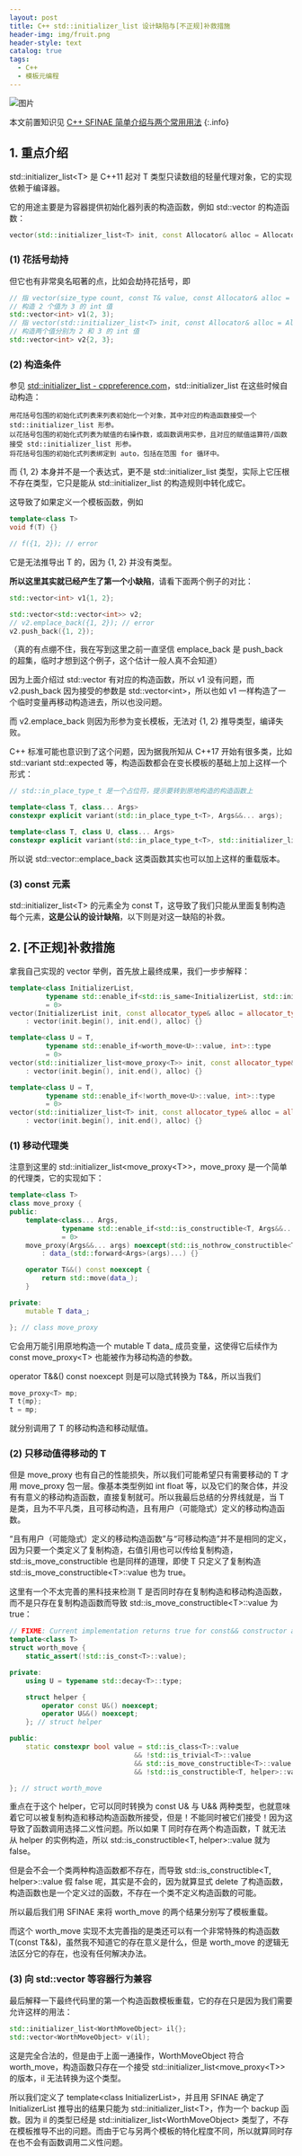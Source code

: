 ```yaml
---
layout: post
title: C++ std::initializer_list 设计缺陷与[不正规]补救措施
header-img: img/fruit.png
header-style: text
catalog: true
tags:
  - C++
  - 模板元编程
---
```


![图片](/img/fruit.png)

本文前置知识见 [C++ SFINAE 简单介绍与两个常用用法](https://namespaceciel.github.io/2024/09/04/SFINAE/)
{:.info}

## 1. 重点介绍

std::initializer_list\<T> 是 C++11 起对 T 类型只读数组的轻量代理对象，它的实现依赖于编译器。

它的用途主要是为容器提供初始化器列表的构造函数，例如 std::vector 的构造函数：

```cpp
vector(std::initializer_list<T> init, const Allocator& alloc = Allocator());
```

### (1) 花括号劫持

但它也有非常臭名昭著的点，比如会劫持花括号，即

```cpp
// 指 vector(size_type count, const T& value, const Allocator& alloc = Allocator());
// 构造 2 个值为 3 的 int 值
std::vector<int> v1(2, 3);
// 指 vector(std::initializer_list<T> init, const Allocator& alloc = Allocator());
// 构造两个值分别为 2 和 3 的 int 值
std::vector<int> v2{2, 3};
```

### (2) 构造条件

参见 [std::initializer_list - cppreference.com](https://zh.cppreference.com/w/cpp/utility/initializer_list)，std::initializer_list 在这些时候自动构造：

    用花括号包围的初始化式列表来列表初始化一个对象，其中对应的构造函数接受一个 std::initializer_list 形参。
    以花括号包围的初始化式列表为赋值的右操作数，或函数调用实参，且对应的赋值运算符/函数接受 std::initializer_list 形参。
    将花括号包围的初始化式列表绑定到 auto，包括在范围 for 循环中。

而 {1, 2} 本身并不是一个表达式，更不是 std::initializer_list 类型，实际上它压根不存在类型，它只是能从 std::initializer_list 的构造规则中转化成它。

这导致了如果定义一个模板函数，例如

```cpp
template<class T>
void f(T) {}

// f({1, 2}); // error
```

它是无法推导出 T 的，因为 {1, 2} 并没有类型。

**所以这里其实就已经产生了第一个小缺陷**，请看下面两个例子的对比：

```cpp
std::vector<int> v1{1, 2};

std::vector<std::vector<int>> v2;
// v2.emplace_back({1, 2}); // error
v2.push_back({1, 2});
```

（真的有点绷不住，我在写到这里之前一直坚信 emplace_back 是 push_back 的超集，临时才想到这个例子，这个估计一般人真不会知道）

因为上面介绍过 std::vector 有对应的构造函数，所以 v1 没有问题，而 v2.push_back 因为接受的参数是 std::vector\<int>，所以也如 v1 一样构造了一个临时变量再移动构造进去，所以也没问题。

而 v2.emplace_back 则因为形参为变长模板，无法对 {1, 2} 推导类型，编译失败。

C++ 标准可能也意识到了这个问题，因为据我所知从 C++17 开始有很多类，比如 std::variant std::expected 等，构造函数都会在变长模板的基础上加上这样一个形式：

```cpp
// std::in_place_type_t 是一个占位符，提示要转到原地构造的构造函数上

template<class T, class... Args>
constexpr explicit variant(std::in_place_type_t<T>, Args&&... args);

template<class T, class U, class... Args>
constexpr explicit variant(std::in_place_type_t<T>, std::initializer_list<U> il, Args&&... args); // 专门为了 {...} 的正确转换
```

所以说 std::vector::emplace_back 这类函数其实也可以加上这样的重载版本。

### (3) const 元素

std::initializer_list\<T> 的元素全为 const T，这导致了我们只能从里面复制构造每个元素，**这是公认的设计缺陷**，以下则是对这一缺陷的补救。

## 2. \[不正规]补救措施

拿我自己实现的 vector 举例，首先放上最终成果，我们一步步解释：

```cpp
template<class InitializerList,
         typename std::enable_if<std::is_same<InitializerList, std::initializer_list<T>>::value, int>::type
         = 0>
vector(InitializerList init, const allocator_type& alloc = allocator_type())
    : vector(init.begin(), init.end(), alloc) {}

template<class U = T,
         typename std::enable_if<worth_move<U>::value, int>::type
         = 0>
vector(std::initializer_list<move_proxy<T>> init, const allocator_type& alloc = allocator_type())
    : vector(init.begin(), init.end(), alloc) {}

template<class U = T,
         typename std::enable_if<!worth_move<U>::value, int>::type
         = 0>
vector(std::initializer_list<T> init, const allocator_type& alloc = allocator_type())
    : vector(init.begin(), init.end(), alloc) {}
```

### (1) 移动代理类

注意到这里的 std::initializer_list\<move_proxy\<T>>，move_proxy 是一个简单的代理类，它的实现如下：

```cpp
template<class T>
class move_proxy {
public:
    template<class... Args,
             typename std::enable_if<std::is_constructible<T, Args&&...>::value, int>::type
             = 0>
    move_proxy(Args&&... args) noexcept(std::is_nothrow_constructible<T, Args&&...>::value)
        : data_(std::forward<Args>(args)...) {}

    operator T&&() const noexcept {
        return std::move(data_);
    }

private:
    mutable T data_;

}; // class move_proxy
```

它会用万能引用原地构造一个 mutable T data_ 成员变量，这使得它后续作为 const move_proxy\<T> 也能被作为移动构造的参数。

operator T&&() const noexcept 则是可以隐式转换为 T&&，所以当我们

```cpp
move_proxy<T> mp;
T t{mp};
t = mp;
```

就分别调用了 T 的移动构造和移动赋值。

### (2) 只移动值得移动的 T

但是 move_proxy 也有自己的性能损失，所以我们可能希望只有需要移动的 T 才用 move_proxy 包一层。像基本类型例如 int float 等，以及它们的聚合体，并没有有意义的移动构造函数，直接复制就可。所以我最后总结的分界线就是，当 T 是类，且为不平凡类，且可移动构造，且有用户（可能隐式）定义的移动构造函数。

“且有用户（可能隐式）定义的移动构造函数”与“可移动构造”并不是相同的定义，因为只要一个类定义了复制构造，右值引用也可以传给复制构造，std::is_move_constructible 也是同样的道理，即使 T 只定义了复制构造 std::is_move_constructible\<T>::value 也为 true。

这里有一个不太完善的黑科技来检测 T 是否同时存在复制构造和移动构造函数，而不是只存在复制构造函数而导致 std::is_move_constructible\<T>::value 为 true：

```cpp
// FIXME: Current implementation returns true for const&& constructor and assignment.
template<class T>
struct worth_move {
    static_assert(!std::is_const<T>::value);

private:
    using U = typename std::decay<T>::type;

    struct helper {
        operator const U&() noexcept;
        operator U&&() noexcept;
    }; // struct helper

public:
    static constexpr bool value = std::is_class<T>::value 
                               && !std::is_trivial<T>::value
                               && std::is_move_constructible<T>::value
                               && !std::is_constructible<T, helper>::value;

}; // struct worth_move
```

重点在于这个 helper，它可以同时转换为 const U& 与 U&& 两种类型，也就意味着它可以被复制构造和移动构造函数所接受，但是！不能同时被它们接受！因为这导致了函数调用选择二义性问题。所以如果 T 同时存在两个构造函数，T 就无法从 helper 的实例构造，所以 std::is_constructible\<T, helper>::value 就为 false。

但是会不会一个类两种构造函数都不存在，而导致 std::is_constructible\<T, helper>::value 假 false 呢，其实是不会的，因为就算显式 delete 了构造函数，构造函数也是一个定义过的函数，不存在一个类不定义构造函数的可能。

所以最后我们用 SFINAE 来将 worth_move 的两个结果分别写了模板重载。

而这个 worth_move 实现不太完善指的是类还可以有一个非常特殊的构造函数 T(const T&&)，虽然我不知道它的存在意义是什么，但是 worth_move 的逻辑无法区分它的存在，也没有任何解决办法。

### (3) 向 std::vector 等容器行为兼容

最后解释一下最终代码里的第一个构造函数模板重载，它的存在只是因为我们需要允许这样的用法：

```cpp
std::initializer_list<WorthMoveObject> il{};
std::vector<WorthMoveObject> v(il);
```

这是完全合法的，但是由于上面一通操作，WorthMoveObject 符合 worth_move，构造函数只存在一个接受 std::initializer_list\<move_proxy\<T>> 的版本，il 无法转换为这个类型。

所以我们定义了 template\<class InitializerList>，并且用 SFINAE 确定了 InitializerList 推导出的结果只能为 std::initializer_list\<T>，作为一个 backup 函数。因为 il 的类型已经是 std::initializer_list\<WorthMoveObject> 类型了，不存在模板推导不出的问题。而由于它与另两个模板的特化程度不同，所以就算同时存在也不会有函数调用二义性问题。
